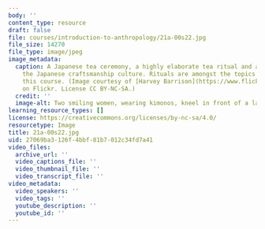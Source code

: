 ```yaml
---
body: ''
content_type: resource
draft: false
file: courses/introduction-to-anthropology/21a-00s22.jpg
file_size: 14270
file_type: image/jpeg
image_metadata:
  caption: A Japanese tea ceremony, a highly elaborate tea ritual and a pillar of
    the Japanese craftsmanship culture. Rituals are amongst the topics discussed in
    this course. (Image courtesy of [Harvey Barrison](https://www.flickr.com/photos/hbarrison/48739093792/in/photolist-GXxQcz-vi6qos-pcAx51-2hfUARv-2hfTfWw-dEbT2-GUvznN-G36XHV-dEbXP-GFq6wv-GXwQEa-2hfSFpr-2hfRBfJ-v23Zpf-v29TuP-vi4tUE-G31WkL-GUwN11-v2fEgH-GXxPpx-GXxsNT-G38mxk-GXxtKH-GPhzdG-GxpJso-G37H9c-2hfUAxj-fskjV-GRyLnv-G38k9i-vi3WGu-tLQNVa-9cJnB9-57e1HP-dEbeK-GxqEAd-GRyJXr-2gpU5VY-GxpBSQ-5vymjJ-pcPUu8-G37G34-GxoHtw-G31ZXW-a4AyJU-Gxp2RJ-5HdRhQ-GRyo7i-GPfx4W-4Fu1pe)
    on Flickr. License CC BY-NC-SA.)
  credit: ''
  image-alt: Two smiling women, wearing kimonos, kneel in front of a large teapot.
learning_resource_types: []
license: https://creativecommons.org/licenses/by-nc-sa/4.0/
resourcetype: Image
title: 21a-00s22.jpg
uid: 27069ba3-126f-4bbf-81b7-012c34fd7a41
video_files:
  archive_url: ''
  video_captions_file: ''
  video_thumbnail_file: ''
  video_transcript_file: ''
video_metadata:
  video_speakers: ''
  video_tags: ''
  youtube_description: ''
  youtube_id: ''
---
```

